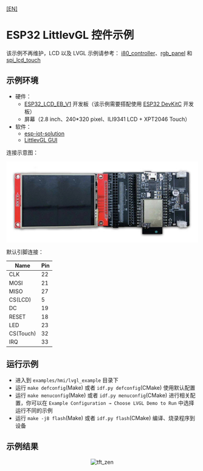 [[EN]](./lvgl_example_en.md)

# ESP32 LittlevGL 控件示例

该示例不再维护，LCD 以及 LVGL 示例请参考： [i80_controller](https://github.com/espressif/esp-idf/tree/master/examples/peripherals/lcd/i80_controller)、[rgb_panel](https://github.com/espressif/esp-idf/tree/master/examples/peripherals/lcd/rgb_panel) 和 [spi_lcd_touch](https://github.com/espressif/esp-idf/tree/master/examples/peripherals/lcd/spi_lcd_touch)

## 示例环境

- 硬件：
	* [ESP32\_LCD\_EB\_V1](https://docs.espressif.com/projects/esp-dev-kits/en/latest/esp32/esp32-lcdkit/index.html) 开发板（该示例需要搭配使用 [ESP32 DevKitC](https://docs.espressif.com/projects/esp-idf/en/stable/hw-reference/modules-and-boards.html#esp32-devkitc-v4) 开发板）
	* 屏幕（2.8 inch、240*320 pixel、ILI9341 LCD + XPT2046 Touch）
- 软件：
	* [esp-iot-solution](https://github.com/espressif/esp-iot-solution)
	* [LittlevGL GUI](https://lvgl.io/)

连接示意图：

<div align="center"><img src="../../../docs/_static/hmi_solution/lcd_connect.jpg" width = "700" alt="lcd_connect" align=center /></div>

默认引脚连接：

Name | Pin
-------- | -----
CLK | 22
MOSI | 21
MISO | 27
CS(LCD) | 5
DC | 19
RESET | 18
LED | 23
CS(Touch) | 32
IRQ | 33

## 运行示例

- 进入到 `examples/hmi/lvgl_example` 目录下
- 运行 `make defconfig`(Make) 或者 `idf.py defconfig`(CMake) 使用默认配置
- 运行 `make menuconfig`(Make) 或者 `idf.py menuconfig`(CMake) 进行相关配置，你可以在 `Example Configuration → Choose LVGL Demo to Run` 中选择运行不同的示例
- 运行 `make -j8 flash`(Make) 或者 `idf.py flash`(CMake) 编译、烧录程序到设备

## 示例结果

<div align="center"><img src="../../../documents/_static/hmi_solution/littlevgl/tft_zen.jpg" width = "700" alt="tft_zen" align=center /></div>
